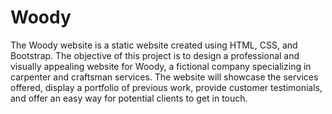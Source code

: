 # Woody
 The Woody website is a static website created using HTML, CSS, and Bootstrap. The objective of this project is to design a professional and visually appealing website for Woody, a fictional company specializing in carpenter and craftsman services. The website will showcase the services offered, display a portfolio of previous work, provide customer testimonials, and offer an easy way for potential clients to get in touch.
